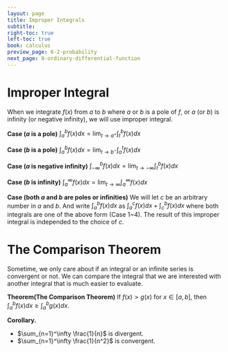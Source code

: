 ```yaml
---
layout: page
title: Improper Integrals
subtitle: 
right-toc: true
left-toc: true
book: calculus
preview_page: 6-2-probability
next_page: 8-ordinary-differential-function
---
```


# Improper Integral

When we integrate $f(x)$ from $a$ to $b$ where $a$ or $b$ is a pole of $f$, or $a$ (or $b$) is infinity (or negative infinity), we will use improper integral. 

**Case ($a$ is a pole)** $\displaystyle\int_a^bf(x)dx = \lim_{t\to a^+}\int_t^bf(x)dx$

**Case ($b$ is a pole)** $\displaystyle\int_a^bf(x)dx = \lim_{t\to b^-}\int_a^{t}f(x)dx$

**Case ($a$ is negative infinity)** $\displaystyle\int_{-\infty}^bf(x)dx = \lim_{t\to -\infty}\int_t^bf(x)dx$

**Case ($b$ is infinity)** $\displaystyle\int_a^\infty f(x)dx = \lim_{t\to \infty}\int_a^\infty f(x)dx$

**Case (both $a$ and $b$ are poles or infinities)** We will let $c$ be an arbitrary number in $a$ and $b$. And write $\int_a^bf(x)dx$ as $\int_a^cf(x)dx + \int_c^bf(x)dx$ where both integrals are one of the above form (Case 1~4). The result of this improper integral is independed to the choice of $c$. 

# The Comparison Theorem

Sometime, we only care about if an integral or an infinite series is convergent or not. We can compare the integral that we are interested with another integral that is much easier to evaluate.

**Theorem(The Comparison Theorem)** 
If $f(x)>g(x)$ for $x\in[a,b]$, then $\int_a^bf(x)dx\geq \int_a^b g(x)dx$.

**Corollary.**
- $\sum_{n=1}^\infty \frac{1}{n}$ is divergent.
- $\sum_{n=1}^\infty \frac{1}{n^2}$ is convergent.
